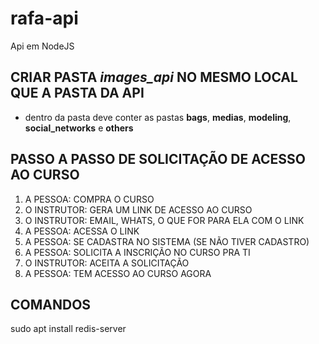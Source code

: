 # rafa-api

Api em NodeJS

## CRIAR PASTA *images_api* NO MESMO LOCAL QUE A PASTA DA API
- dentro da pasta deve conter as pastas **bags**, **medias**, **modeling**, **social_networks** e **others**

## PASSO A PASSO DE SOLICITAÇÃO DE ACESSO AO CURSO
1) A PESSOA: COMPRA O CURSO
2) O INSTRUTOR: GERA UM LINK DE ACESSO AO CURSO
3) O INSTRUTOR: EMAIL, WHATS, O QUE FOR PARA ELA COM O LINK
4) A PESSOA: ACESSA O LINK
5) A PESSOA: SE CADASTRA NO SISTEMA (SE NÃO TIVER CADASTRO)
6) A PESSOA: SOLICITA A INSCRIÇÃO NO CURSO PRA TI
7) O INSTRUTOR: ACEITA A SOLICITAÇÃO
8) A PESSOA: TEM ACESSO AO CURSO AGORA

## COMANDOS
sudo apt install redis-server